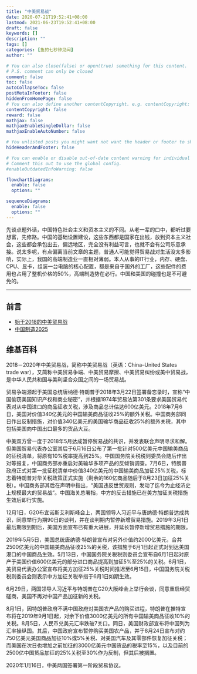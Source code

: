 ```yaml
---
title: "中美贸易战"
date: 2020-07-21T19:52:41+08:00
lastmod: 2021-06-23T19:52:41+08:00
draft: false
keywords: []
description: ""
tags: []
categories: [鱼的七秒钟见闻]
author: ""

# You can also close(false) or open(true) something for this content.
# P.S. comment can only be closed
comment: false
toc: false
autoCollapseToc: false
postMetaInFooter: false
hiddenFromHomePage: false
# You can also define another contentCopyright. e.g. contentCopyright: "This is another copyright."
contentCopyright: false
reward: false
mathjax: false
mathjaxEnableSingleDollar: false
mathjaxEnableAutoNumber: false

# You unlisted posts you might want not want the header or footer to show
hideHeaderAndFooter: false

# You can enable or disable out-of-date content warning for individual post.
# Comment this out to use the global config.
#enableOutdatedInfoWarning: false

flowchartDiagrams:
  enable: false
  options: ""

sequenceDiagrams: 
  enable: false
  options: ""
---
```


先谈点题外话，中国特色社会主义和资本主义的不同。从老一辈的口中，都听过要想富，先修路。中国的基础设置建设，这些东西都是国家在出钱，放到资本主义社会，这些都会承包出去，偏远地区，完全没有利益可言，也就不会有公司乐意承接。说太多呢，有点偏离当前文章的主题，普通人可能觉得贸易战对生活没太多影响，实际上，我国的高端制造业一直相对薄弱。本人从事的IT行业，内存、硬盘、CPU、显卡，组装一台电脑的核心配置，都是来自于国外的工厂，这些配件的费用也占用了整机价格的50%，高端制造势在必行。中国和美国的碰撞也是不可避免的。

---

## 前言

- [始于2018的中美贸易战](https://zh.wikipedia.org/zh-hans/2018%EF%BC%8D2020%E5%B9%B4%E4%B8%AD%E7%BE%8E%E8%B4%B8%E6%98%93%E6%88%98)
- [中国制造2025](https://zh.wikipedia.org/wiki/%E4%B8%AD%E5%9B%BD%E5%88%B6%E9%80%A02025)

## 维基百科

2018－2020年中美贸易战，简称中美贸易战（英语：China–United States trade war），又简称中美贸易争端、中美贸易摩擦、中美贸易纠纷或美中贸易战，是中华人民共和国与美利坚合众国之间的一场贸易战。

贸易争端源起于美国总统唐纳德·特朗普于2018年3月22日签署备忘录时，宣称“中国偷窃美国知识产权和商业秘密”，并根据1974年贸易法第301条要求美国贸易代表对从中国进口的商品征收关税，涉及商品总计估达600亿美元。2018年7月6日，美国对价值340亿美元的中国输美商品征收25%的额外关税。中国商务部同日作出反制措施，对价值340亿美元的美国输华商品征收25%的额外关税，其中包括美国向中国出口最多的货品大豆。

中美双方曾一度于2018年5月达成暂停贸易战的共识，并发表联合声明寻求和解。但美国贸易代表办公室其后于6月16日公布了第一批针对500亿美元中国输美商品的征税清单，将原有10%税率提高到25%。中国国务院关税税则委员会随后作出对等报复，中国商务部亦重启对美输华多项产品的反倾销调查。7月6日，特朗普政府正式对第一批征税清单中价值340亿美元的中国输美商品加征25%关税，标志着特朗普对华关税政策正式实施（剩余的160亿商品随后于8月23日加征25%关税）。中国商务部其后在声明中指出，“美国违反世贸规则，发动了迄今为止经济史上规模最大的贸易战”。中国海关总署指，中方的反击措施已在美方加征关税措施生效后即行实施。

12月1日，G20布宜诺斯艾利斯峰会上，两国领导人习近平与唐纳德·特朗普达成共识，同意举行为期90日的谈判，并在谈判期内暂停新增贸易措施。2019年3月1日最后期限到期后，美国方面宣布已有重大进展，并延长暂停新增贸易措施的期限。

2019年5月5日，美国总统唐纳德·特朗普宣布对另外价值约2000亿美元，合共2500亿美元的中国输美商品征收25%的关税，该措施于6月1日起正式对到达美国港口的中国商品生效。5月13日，中国国务院关税税则委员会宣布自6月1日起对原产于美国价值600亿美元的部分进口商品提高到加征5%至25%的关税。6月1日，美贸易代表办公室宣布将美方加征25%关税时间推迟至6月15日，中国国务院关税税则委员会则表示中方加征关税举措于6月1日如期生效。

6月29日，两国领导人习近平与特朗普在G20大阪峰会上举行会谈，同意重启经贸磋商，美国不再对中国产品加征新的关税。

8月1日，因特朗普政府不满中国政府对美国农产品的购买进程，特朗普在推特宣布将在2019年9月1日起，对余下价值3000亿美元的所有中国输美商品征收10%的关税。8月5日，人民币兑美元汇率跌破7关口。同日，美国财政部宣布将中国列为汇率操纵国。其后，中国政府宣布暂停购买美国农产品，并于8月24日宣布对约750亿美元美国商品加征10%或5%关税、对美国汽车及其零部件恢复加征关税；而美国在次日也增加之前加征的3000亿美元中国货品的税率至15%，以及目前的2500亿中国货品加征的25%关税至30%作为反制，但其后被搁置。

2020年1月16日，中美两国签署第一阶段贸易协议。
